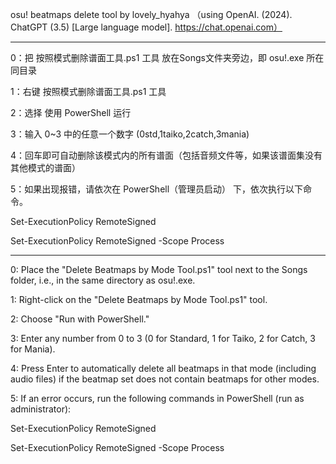 osu! beatmaps delete tool by lovely_hyahya （using OpenAI. (2024). ChatGPT (3.5) [Large language model]. https://chat.openai.com）

-------------------------------------------------------------------------------------

0：把 按照模式删除谱面工具.ps1 工具 放在Songs文件夹旁边，即 osu!.exe 所在同目录

1：右键 按照模式删除谱面工具.ps1 工具

2：选择 使用 PowerShell 运行

3：输入 0~3 中的任意一个数字 (0std,1taiko,2catch,3mania)

4：回车即可自动删除该模式内的所有谱面（包括音频文件等，如果该谱面集没有其他模式的谱面）

5：如果出现报错，请依次在 PowerShell（管理员启动） 下，依次执行以下命令。

Set-ExecutionPolicy RemoteSigned

Set-ExecutionPolicy RemoteSigned -Scope Process

-------------------------------------------------------------------------------------

0: Place the "Delete Beatmaps by Mode Tool.ps1" tool next to the Songs folder, i.e., in the same directory as osu!.exe.

1: Right-click on the "Delete Beatmaps by Mode Tool.ps1" tool.

2: Choose "Run with PowerShell."

3: Enter any number from 0 to 3 (0 for Standard, 1 for Taiko, 2 for Catch, 3 for Mania).

4: Press Enter to automatically delete all beatmaps in that mode (including audio files) if the beatmap set does not contain beatmaps for other modes.

5: If an error occurs, run the following commands in PowerShell (run as administrator):

Set-ExecutionPolicy RemoteSigned

Set-ExecutionPolicy RemoteSigned -Scope Process

